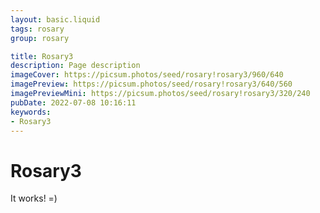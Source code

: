 ```yaml
---
layout: basic.liquid
tags: rosary
group: rosary

title: Rosary3
description: Page description
imageCover: https://picsum.photos/seed/rosary!rosary3/960/640
imagePreview: https://picsum.photos/seed/rosary!rosary3/640/560
imagePreviewMini: https://picsum.photos/seed/rosary!rosary3/320/240
pubDate: 2022-07-08 10:16:11
keywords:
- Rosary3
---
```


# Rosary3

It works! =)

